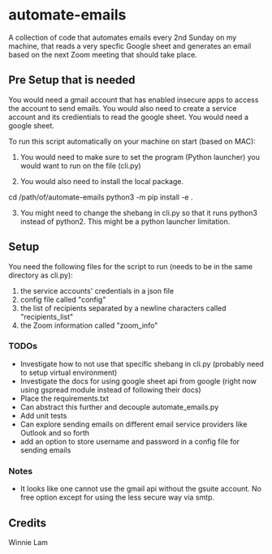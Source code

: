 # automate-emails
A collection of code that automates emails every 2nd Sunday on my machine, that reads a very specfic Google sheet and generates an email based on the next Zoom meeting that should take place.


## Pre Setup that is needed
You would need a gmail account that has enabled insecure apps to access the account to send emails.
You would also need to create a service account and its credientials to read the google sheet.
You would need a google sheet.

To run this script automatically on your machine on start (based on MAC):

1) You would need to make sure to set the program (Python launcher) you would want to run on the file (cli.py)

2) You would also need to install the local package. 

cd /path/of/automate-emails
python3 -m pip install -e .

3) You might need to change the shebang in cli.py so that it runs python3 instead of python2. This might be a python launcher limitation.

## Setup
You need the following files for the script to run (needs to be in the same directory as cli.py):
1) the service accounts' credentials in a json file
2) config file called "config"
3) the list of recipients separated by a newline characters called "recipients_list" 
4) the Zoom information called "zoom_info"


### TODOs
* Investigate how to not use that specific shebang in cli.py (probably need to setup virtual environment)
* Investigate the docs for using google sheet api from google (right now using gspread module instead of following their docs)
* Place the requirements.txt
* Can abstract this further and decouple automate_emails.py
* Add unit tests
* Can explore sending emails on different email service providers like Outlook and so forth
* add an option to store username and password in a config file for sending emails


### Notes
* It looks like one cannot use the gmail api without the gsuite account. No free option except for using the less secure way via smtp. 


## Credits
Winnie Lam
